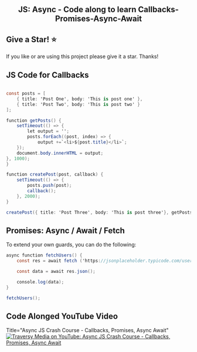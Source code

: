 <h2 align="center">
  JS: Async - Code along to learn Callbacks-Promises-Async-Await <br/>
</h2>


## Give a Star! :star:

If you like or are using this project please give it a star. Thanks!


## JS Code for Callbacks 

```c#

const posts = [
    { title: 'Post One', body: 'This is post one' },
    { title: 'Post Two', body: 'This is post two' }
];

function getPosts() {
    setTimeout(() => {
        let output = '';
        posts.forEach((post, index) => {
            output +=`<li>${post.title}</li>`;
    });
    document.body.innerHTML = output;
}, 1000);
}

function createPost(post, callback) {
    setTimeout(() => {
        posts.push(post);
        callback();
    }, 2000);
}

createPost({ title: 'Post Three', body: 'This is post three'}, getPosts);

```


## Promises: Async / Await / Fetch

To extend your own guards, you can do the following:

```c#
async function fetchUsers() {
    const res = await fetch ('https://jsonplaceholder.typicode.com/users')

    const data = await res.json();

    console.log(data);
}

fetchUsers();

```

## Code Alonged YouTube Video
Title="Async JS Crash Course - Callbacks, Promises, Async Await"
[![Traversy Media on YouTube: Async JS Crash Course - Callbacks, Promises, Async Await](https://i.ytimg.com/vi/PoRJizFvM7s/hqdefault_81800.jpg?sqp=-oaymwEcCNACELwBSFXyq4qpAw4IARUAAIhCGAFwAcABBg==&rs=AOn4CLDEUTFiqupglxvPMiIe2zyIyNFm0w)](https://youtu.be/PoRJizFvM7s?si=cDF9iqnl1PNj6z7o)


